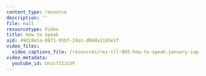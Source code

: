 ```yaml
---
content_type: resource
description: ''
file: null
resourcetype: Video
title: How to Speak
uid: 49d18e1a-0871-95bf-24a1-d04da1165e1f
video_files:
  video_captions_file: /resources/res-tll-005-how-to-speak-january-iap-2018/how-to-speak/how-to-speak-1/Unzc731iCUY.vtt
video_metadata:
  youtube_id: Unzc731iCUY
---
```

